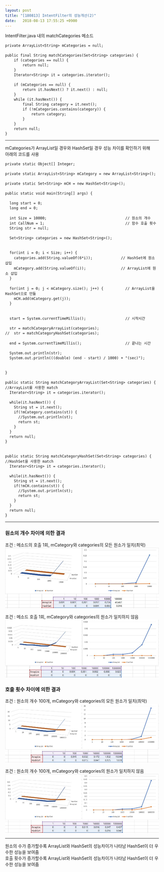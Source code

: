 ```yaml
---
layout: post
title: "[180813] IntentFilter의 성능개선(2)"
date:   2018-08-13 17:55:25 +0900
---
```


IntentFilter.java 내의 matchCategories 메소드

~~~
private ArrayList<String> mCategories = null;

public final String matchCategories(Set<String> categories) {
    if (categories == null) {
        return null;
    }
    Iterator<String> it = categories.iterator();

    if (mCategories == null) {
        return it.hasNext() ? it.next() : null;
    }
    while (it.hasNext()) {
        final String category = it.next();
        if (!mCategories.contains(category)) {
            return category;
        }
    }
    return null;
}
~~~

***

mCategories가 ArrayList일 경우와 HashSet일 경우 성능 차이를 확인하기 위해<br>
아래의 코드를 사용

~~~
private static Object[] Integer;

private static ArrayList<String> mCategory = new ArrayList<String>();  

private static Set<String> mCH = new HashSet<String>();

public static void main(String[] args) {

  long start = 0;
  long end = 0;

  int Size = 10000;                                    // 원소의 개수
  int CallNum = 1;                                     // 함수 호출 횟수
  String str = null;

  Set<String> categories = new HashSet<String>();                     


  for(int i = 0; i < Size; i++) {
    categories.add(String.valueOf(6*i));             // HashSet에 원소 삽입
    mCategory.add(String.valueOf(i));                // ArrayList에 원소 삽입
  }

  for(int j = 0; j < mCategory.size(); j++) {          // ArrayList을 HashSet으로 만듦
    mCH.add(mCategory.get(j));
  }


  start = System.currentTimeMillis();                  // 시작시간

  str = matchCategoryArrayList(categories);
//	str = matchCategoryHashSet(categories);

  end = System.currentTimeMillis();                    // 끝나는 시간

  System.out.println(str);
  System.out.println(((double) (end - start) / 1000) + "(sec)");


}

public static String matchCategoryArrayList(Set<String> categories) {   //ArrayList를 사용한 match
  Iterator<String> it = categories.iterator();

  while(it.hasNext()) {
    String st = it.next();
    if(!mCategory.contains(st)) {
      //System.out.println(st);
      return st;
    }
  }
  return null;
}


public static String matchCategoryHashSet(Set<String> categories) {     //HashSet을 사용한 match
  Iterator<String> it = categories.iterator();

  while(it.hasNext()) {
    String st = it.next();
    if(!mCH.contains(st)) {
      //System.out.println(st);
      return st;
    }
  }
  return null;
}
~~~

***

<h3>원소의 개수 차이에 의한 결과</h3>

조건 : 메소드의 호출 1회, mCategory와 categories의 모든 원소가 일치(최악)
<img src="/assets/images/size_w.JPG">


조건 : 메소드 호출 1회, mCategory와 categories의 원소가 일치하지 않음
<img src="/assets/images/size_a.JPG">

<h3>호출 횟수 차이에 의한 결과</h3>

조건 : 원소의 개수 100개, mCategory와 categories의 모든 원소가 일치(최악)
<img src="/assets/images/call_w.JPG">

조건 : 원소의 개수 100개, mCategory와 categories의 원소가 일치하지 않음
<img src="/assets/images/call_a.JPG">

***

원소의 수가 증가할수록 ArrayList와 HashSet의 성능차이가 나타남
HashSet이 더 우수한 성능을 보여줌
<br>
호출 횟수가 증가할수록 ArrayList와 HashSet의 성능차이가 나타남
HashSet이 더 우수한 성능을 보여줌
